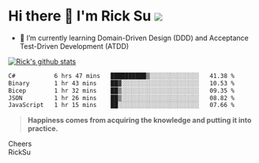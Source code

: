 # Hi there 👋 I'm Rick Su ![](https://komarev.com/ghpvc/?username=ricksu978)
<!--
**ricksu978/ricksu978** is a ✨ _special_ ✨ repository because its `README.md` (this file) appears on your GitHub profile.

Here are some ideas to get you started:

- 🔭 I’m currently working on ...
-->
- 🌱 I’m currently learning Domain-Driven Design (DDD) and Acceptance Test-Driven Development (ATDD)
<!--
- 👯 I’m looking to collaborate on ...
- 🤔 I’m looking for help with ...
- 💬 Ask me about ...
- 📫 How to reach me: ...
- 😄 Pronouns: ...
- ⚡ Fun fact: ...
-->
[![Rick's github stats](https://github-readme-stats.vercel.app/api?username=ricksu978&theme=dark)](https://github.com/ricksu978/ricksu978)

<!--START_SECTION:waka-->

```txt
C#           6 hrs 47 mins   ██████████▒░░░░░░░░░░░░░░   41.38 %
Binary       1 hr 43 mins    ██▓░░░░░░░░░░░░░░░░░░░░░░   10.53 %
Bicep        1 hr 32 mins    ██▒░░░░░░░░░░░░░░░░░░░░░░   09.35 %
JSON         1 hr 26 mins    ██▒░░░░░░░░░░░░░░░░░░░░░░   08.82 %
JavaScript   1 hr 15 mins    ██░░░░░░░░░░░░░░░░░░░░░░░   07.66 %
```

<!--END_SECTION:waka-->

> **Happiness comes from acquiring the knowledge and putting it into practice.**

Cheers  
RickSu 
